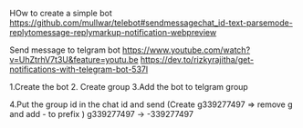 HOw to create a simple bot
https://github.com/mullwar/telebot#sendmessagechat_id-text-parsemode-replytomessage-replymarkup-notification-webpreview

Send message to telgram bot
https://www.youtube.com/watch?v=UhZtrhV7t3U&feature=youtu.be
https://dev.to/rizkyrajitha/get-notifications-with-telegram-bot-537l

1.Create the bot 
2. Create group 
3.Add the bot to telgram group 

4.Put the group id in the chat id and send (Create g339277497 => remove g and add - to prefix  )
g339277497 -> -339277497

